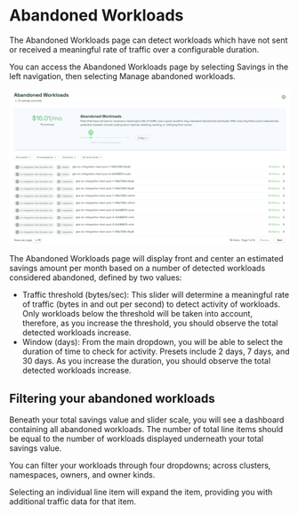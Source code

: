 # Abandoned Workloads

The Abandoned Workloads page can detect workloads which have not sent or received a meaningful rate of traffic over a configurable duration.

You can access the Abandoned Workloads page by selecting Savings in the left navigation, then selecting Manage abandoned workloads.

![Abandoned Workloads page](/images/abandonedworkloads.png)

The Abandoned Workloads page will display front and center an estimated savings amount per month based on a number of detected workloads considered abandoned, defined by two values:

* Traffic threshold (bytes/sec): This slider will determine a meaningful rate of traffic (bytes in and out per second) to detect activity of workloads. Only workloads below the threshold will be taken into account, therefore, as you increase the threshold, you should observe the total detected workloads increase.
* Window (days): From the main dropdown, you will be able to select the duration of time to check for activity. Presets include 2 days, 7 days, and 30 days. As you increase the duration, you should observe the total detected workloads increase.

## Filtering your abandoned workloads

Beneath your total savings value and slider scale, you will see a dashboard containing all abandoned workloads. The number of total line items should be equal to the number of workloads displayed underneath your total savings value.

You can filter your workloads through four dropdowns; across clusters, namespaces, owners, and owner kinds.

Selecting an individual line item will expand the item, providing you with additional traffic data for that item.
